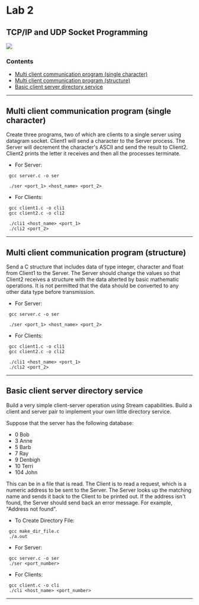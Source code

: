 # Lab 2
## TCP/IP and UDP Socket Programming

![](https://img.shields.io/badge/language-C-brightgreen.svg)

### Contents
* [Multi client communication program (single character)](#mcc)
* [Multi client communication program (structure)](#mcs)
* [Basic client server directory service](#dir)

___

<a name="mcc"></a>
## Multi client communication program (single character)
Create three programs, two of which are clients to a single server using datagram socket. Client1 will send a character to the Server process. The Server will decrement the character's ASCII and send the result to Client2. Client2 prints the letter it receives and then all the processes terminate.
* For Server:
```
 gcc server.c -o ser
```
```
 ./ser <port_1> <host_name> <port_2>
```

* For Clients:
```
 gcc client1.c -o cli1
 gcc client2.c -o cli2
```
```
 ./cli1 <host_name> <port_1>
 ./cli2 <port_2>
```

___

<a name="mcs"></a>
## Multi client communication program (structure)
Send a C structure that includes data of type integer, character and float from Client1 to the Server. The Server should change the values so that Client2 receives a structure with the data alterted by basic mathematic operations. It is not permitted that the data should be converted to any other data type before transmission.
* For Server:
```
 gcc server.c -o ser
```
```
 ./ser <port_1> <host_name> <port_2>
```

* For Clients:
```
 gcc client1.c -o cli1
 gcc client2.c -o cli2
```
```
 ./cli1 <host_name> <port_1>
 ./cli2 <port_2>
```
___

<a name="dir"></a>
## Basic client server directory service
Build a very simple client-server operation using Stream capabilities. Build a client and server pair to implement your own little directory service.

Suppose that the server has the following database:
- 0 Bob
- 3 Anne
- 5 Barb
- 7 Ray
- 9 Denbigh
- 10 Terri
- 104 John

This can be in a file that is read. The Client is to read a request, which is a numeric address to be sent to the Server. The Server looks up the matching name and sends it back to the Client to be printed out. If the address isn't found, the Server should send back an error message. For example, "Address not found".

* To Create Directory File:
```
 gcc make_dir_file.c
 ./a.out
```

* For Server:
```
 gcc server.c -o ser
 ./ser <port_number>
```

* For Clients:
```
 gcc client.c -o cli
 ./cli <host_name> <port_number>
```
___
